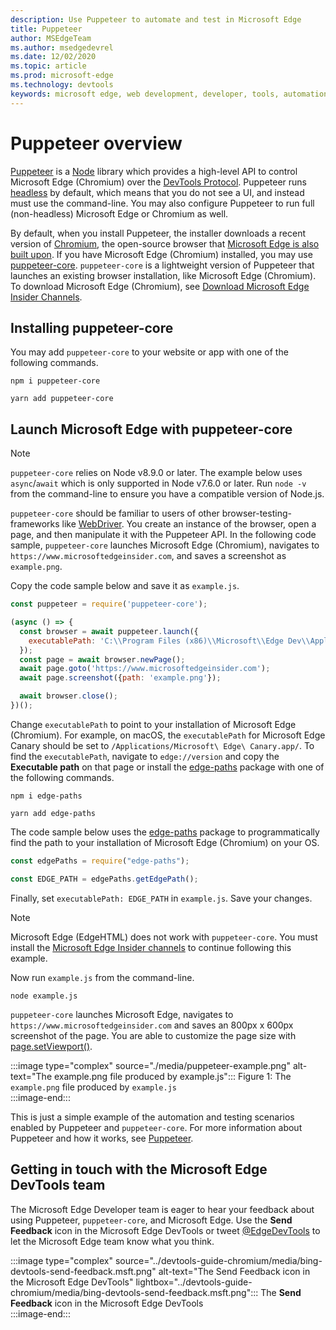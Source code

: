 ```yaml
---
description: Use Puppeteer to automate and test in Microsoft Edge
title: Puppeteer
author: MSEdgeTeam
ms.author: msedgedevrel
ms.date: 12/02/2020
ms.topic: article
ms.prod: microsoft-edge
ms.technology: devtools
keywords: microsoft edge, web development, developer, tools, automation, test
---
```

# Puppeteer overview  

[Puppeteer][PuppeteerMain] is a [Node][NodejsMain] library which provides a high-level API to control Microsoft Edge \(Chromium\) over the [DevTools Protocol][GithubChromedevtoolsProtocol].  Puppeteer runs [headless][WikiHeadlessBrowser] by default, which means that you do not see a UI, and instead must use the command-line.  You may also configure Puppeteer to run full \(non-headless\) Microsoft Edge or Chromium as well.  

By default, when you install Puppeteer, the installer downloads a recent version of [Chromium][ChromiumHome], the open-source browser that [Microsoft Edge is also built upon][MicrosoftBlogsWindowsExperience20181206].  If you have Microsoft Edge \(Chromium\) installed, you may use [puppeteer-core][PuppeteerApivscore].  `puppeteer-core` is a lightweight version of Puppeteer that launches an existing browser installation, like Microsoft Edge \(Chromium\).  To download Microsoft Edge \(Chromium\), see [Download Microsoft Edge Insider Channels][MicrosoftedgeinsiderDownload].

## Installing puppeteer-core  

You may add `puppeteer-core` to your website or app with one of the following commands.  

```shell
npm i puppeteer-core
```  

```shell
yarn add puppeteer-core
```  

## Launch Microsoft Edge with puppeteer-core  

> [!NOTE]
> `puppeteer-core` relies on Node v8.9.0 or later.  The example below uses `async`/`await` which is only supported in Node v7.6.0 or later.  Run `node -v` from the command-line to ensure you have a compatible version of Node.js.  

`puppeteer-core` should be familiar to users of other browser-testing-frameworks like [WebDriver][WebdriverChromiumMain].  You create an instance of the browser, open a page, and then manipulate it with the Puppeteer API.  In the following code sample, `puppeteer-core` launches Microsoft Edge \(Chromium\), navigates to `https://www.microsoftedgeinsider.com`, and saves a screenshot as `example.png`.  

Copy the code sample below and save it as `example.js`.  

```javascript
const puppeteer = require('puppeteer-core');

(async () => {
  const browser = await puppeteer.launch({
    executablePath: 'C:\\Program Files (x86)\\Microsoft\\Edge Dev\\Application\\msedge.exe'
  });
  const page = await browser.newPage();
  await page.goto('https://www.microsoftedgeinsider.com');
  await page.screenshot({path: 'example.png'});

  await browser.close();
})();
```  

Change `executablePath` to point to your installation of Microsoft Edge \(Chromium\).  For example, on macOS, the `executablePath` for Microsoft Edge Canary should be set to `/Applications/Microsoft\ Edge\ Canary.app/`.  To find the `executablePath`, navigate to `edge://version` and copy the **Executable path** on that page or install the [edge-paths][npmEdgePaths] package with one of the following commands.  

```shell
npm i edge-paths
```  

```shell
yarn add edge-paths
```  
 
The code sample below uses the [edge-paths][npmEdgePaths] package to programmatically find the path to your installation of Microsoft Edge \(Chromium\) on your OS.

```javascript
const edgePaths = require("edge-paths");

const EDGE_PATH = edgePaths.getEdgePath();
```

Finally, set `executablePath: EDGE_PATH` in `example.js`.  Save your changes.  

> [!NOTE]
> Microsoft Edge \(EdgeHTML\) does not work with `puppeteer-core`.  You must install the [Microsoft Edge Insider channels][MicrosoftedgeinsiderDownload] to continue following this example.  

Now run `example.js` from the command-line.  

```shell
node example.js
```  

`puppeteer-core` launches Microsoft Edge, navigates to `https://www.microsoftedgeinsider.com` and saves an 800px x 600px screenshot of the page.  You are able to customize the page size with [page.setViewport()][PuppeteerApipagesetviewport].  

:::image type="complex" source="./media/puppeteer-example.png" alt-text="The example.png file produced by example.js":::
   Figure 1:  The `example.png` file produced by `example.js`  
:::image-end:::  

This is just a simple example of the automation and testing scenarios enabled by Puppeteer and `puppeteer-core`.  For more information about Puppeteer and how it works, see [Puppeteer][PuppeteerMain].  

## Getting in touch with the Microsoft Edge DevTools team  

The Microsoft Edge Developer team is eager to hear your feedback about using Puppeteer, `puppeteer-core`, and Microsoft Edge.  Use the **Send Feedback** icon in the Microsoft Edge DevTools or tweet [@EdgeDevTools][TwitterIntentTweetEdgedevtools] to let the Microsoft Edge team know what you think.  

:::image type="complex" source="../devtools-guide-chromium/media/bing-devtools-send-feedback.msft.png" alt-text="The Send Feedback icon in the Microsoft Edge DevTools" lightbox="../devtools-guide-chromium/media/bing-devtools-send-feedback.msft.png":::
   The **Send Feedback** icon in the Microsoft Edge DevTools  
:::image-end:::  

<!--## See also  

*   [WebDriver (Chromium)][WebdriverChromiumMain]  
*   [WebDriver (EdgeHTML)][WebdriverEdgehtmlMain]  
*   [Chrome DevTools Protocol Viewer on GitHub][GithubChromedevtoolsProtocol]  
*   [Microsoft Edge: Making the web better through more open source collaboration on Microsoft Experience Blog][MicrosoftBlogsWindowsExperience20181206]  
*   [Download Microsoft Edge Insider Channels][MicrosoftedgeinsiderDownload]  
*   [Chromium on The Chromium Projects][ChromiumHome]  
*   [Node.js][NodejsMain]  
*   [Puppeteer][PuppeteerMain]  
*   [puppeteer vs. puppeteer-core][PuppeteerApivscore]  
*   [page.setViewport() on Puppeteer][PuppeteerApipagesetviewport]  
*   [Headless browser on Wikipedia][WikiHeadlessBrowser]  -->  

<!-- links -->  

[WebdriverChromiumMain]: ../webdriver-chromium/index.md "WebDriver (Chromium) | Microsoft Docs"  
<!--  [WebdriverEdgehtmlMain]: ../edgehtml/webdriver/index.md "WebDriver (EdgeHTML) | Microsoft Docs"  -->  

[GithubChromedevtoolsProtocol]: https://chromedevtools.github.io/devtools-protocol "Chrome DevTools Protocol Viewer | GitHub"  

[MicrosoftBlogsWindowsExperience20181206]: https://blogs.windows.com/windowsexperience/2018/12/06/microsoft-edge-making-the-web-better-through-more-open-source-collaboration "Microsoft Edge: Making the web better through more open source collaboration | Microsoft Experience Blog"  

[MicrosoftedgeinsiderDownload]: https://www.microsoftedgeinsider.com/download "Download Microsoft Edge Insider Channels"  

[ChromiumHome]: https://www.chromium.org/Home "Chromium | The Chromium Projects"  

[NodejsMain]: https://nodejs.org "Node.js"  

[npmEdgePaths]: https://www.npmjs.com/package/edge-paths "npm | Edge Paths"

[PuppeteerMain]: https://pptr.dev "Puppeteer"  
[PuppeteerApivscore]: https://pptr.dev/#?product=Puppeteer&version=v2.0.0&show=api-puppeteer-vs-puppeteer-core "puppeteer vs. puppeteer-core | Puppeteer"  
[PuppeteerApipagesetviewport]: https://pptr.dev/#?product=Puppeteer&version=v2.0.0&show=api-pagesetviewportviewport "page.setViewport(viewport) | Puppeteer"  

[TwitterIntentTweetEdgedevtools]: https://twitter.com/intent/tweet?text=@EdgeDevTools "@EdgeDevTools - Post a Tweet | Twitter"  

[WikiHeadlessBrowser]: https://en.wikipedia.org/wiki/Headless_browser "Headless browser | Wikipedia"  
